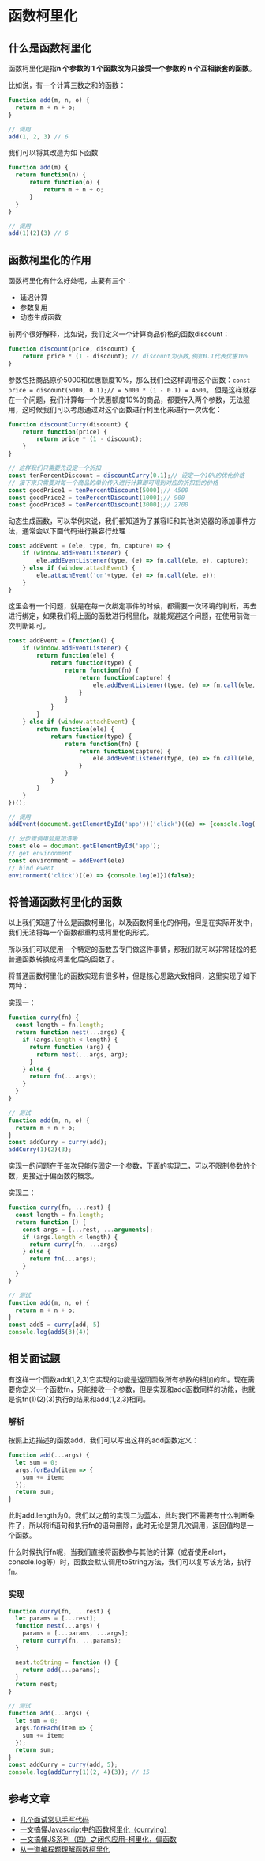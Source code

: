 # 函数柯里化

## 什么是函数柯里化

函数柯里化是指**n 个参数的 1 个函数改为只接受一个参数的 n 个互相嵌套的函数**。

比如说，有一个计算三数之和的函数：

```JavaScript
function add(m, n, o) {
  return m + n + o;
}

// 调用
add(1, 2, 3) // 6
```

我们可以将其改造为如下函数

```JavaScript
function add(m) {
  return function(n) {
      return function(o) {
          return m + n + o;
      }
  }
}

// 调用
add(1)(2)(3) // 6
```

## 函数柯里化的作用

函数柯里化有什么好处呢，主要有三个：

- 延迟计算
- 参数复用
- 动态生成函数

前两个很好解释，比如说，我们定义一个计算商品价格的函数discount：

```JavaScript
function discount(price, discount) {
	return price * (1 - discount); // discount为小数,例如0.1代表优惠10%
}
```

参数包括商品原价5000和优惠额度10%，那么我们会这样调用这个函数：`const price = discount(5000, 0.1);// = 5000 * (1 - 0.1) = 4500`。
但是这样就存在一个问题，我们计算每一个优惠额度10%的商品，都要传入两个参数，无法服用，这时候我们可以考虑通过对这个函数进行柯里化来进行一次优化：

```JavaScript
function discountCurry(discount) {
	return function(price) {
		return price * (1 - discount);
	}
}

// 这样我们只需要先设定一个折扣
const tenPercentDiscount = discountCurry(0.1);// 设定一个10%的优化价格
// 接下来只需要对每一个商品的单价传入进行计算即可得到对应的折扣后的价格
const goodPrice1 = tenPercentDiscount(5000);// 4500
const goodPrice2 = tenPercentDiscount(1000);// 900
const goodPrice3 = tenPercentDiscount(3000);// 2700
```

动态生成函数，可以举例来说，我们都知道为了兼容IE和其他浏览器的添加事件方法，通常会以下面代码进行兼容行处理：

```JavaScript
const addEvent = (ele, type, fn, capture) => {
	if (window.addEventListener) {
		ele.addEventListener(type, (e) => fn.call(ele, e), capture);
	} else if (window.attachEvent) {
		ele.attachEvent('on'+type, (e) => fn.call(ele, e));
	}
}
```

这里会有一个问题，就是在每一次绑定事件的时候，都需要一次环境的判断，再去进行绑定，如果我们将上面的函数进行柯里化，就能规避这个问题，在使用前做一次判断即可。

```JavaScript
const addEvent = (function() {
	if (window.addEventListener) {
		return function(ele) {
			return function(type) {
				return function(fn) {
					return function(capture) {
						ele.addEventListener(type, (e) => fn.call(ele, e), capture);
					}
				}
			}
		}
	} else if (window.attachEvent) {
		return function(ele) {
			return function(type) {
				return function(fn) {
					return function(capture) {
						ele.addEventListener(type, (e) => fn.call(ele, e), capture);
					}
				}
			}
		}
	}
})();

// 调用
addEvent(document.getElementById('app'))('click')((e) => {console.log('click function has been call:', e);})(false);

// 分步骤调用会更加清晰
const ele = document.getElementById('app');
// get environment
const environment = addEvent(ele)
// bind event
environment('click')((e) => {console.log(e)})(false);
```

## 将普通函数柯里化的函数

以上我们知道了什么是函数柯里化，以及函数柯里化的作用，但是在实际开发中，我们无法将每一个函数都重构成柯里化的形式。

所以我们可以使用一个特定的函数去专门做这件事情，那我们就可以非常轻松的把普通函数转换成柯里化后的函数了。

将普通函数柯里化的函数实现有很多种，但是核心思路大致相同，这里实现了如下两种：

实现一：

```JavaScript
function curry(fn) {
  const length = fn.length;
  return function nest(...args) {
    if (args.length < length) {
      return function (arg) {
        return nest(...args, arg);
      }
    } else {
      return fn(...args);
    }
  }
}

// 测试
function add(m, n, o) {
  return m + n + o;
}
const addCurry = curry(add);
addCurry(1)(2)(3);
```

实现一的问题在于每次只能传固定一个参数，下面的实现二，可以不限制参数的个数，更接近于偏函数的概念。

实现二：

```JavaScript
function curry(fn, ...rest) {
  const length = fn.length;
  return function () {
    const args = [...rest, ...arguments];
    if (args.length < length) {
      return curry(fn, ...args)
    } else {
      return fn(...args);
    }
  }
}

// 测试
function add(m, n, o) {
  return m + n + o;
}
const add5 = curry(add, 5)
console.log(add5(3)(4))
```

## 相关面试题

有这样一个函数add(1,2,3)它实现的功能是返回函数所有参数的相加的和。现在需要你定义一个函数fn，只能接收一个参数，但是实现和add函数同样的功能，也就是说fn(1)(2)(3)执行的结果和add(1,2,3)相同。

### 解析
按照上边描述的函数add，我们可以写出这样的add函数定义：

```javascript
function add(...args) {
  let sum = 0;
  args.forEach(item => {
    sum += item;
  });
  return sum;
}
```

此时add.length为0。我们以之前的实现二为蓝本，此时我们不需要有什么判断条件了，所以将if语句和执行fn的语句删除，此时无论是第几次调用，返回值均是一个函数。

什么时候执行fn呢，当我们直接将函数参与其他的计算（或者使用alert，console.log等）时，函数会默认调用toString方法，我们可以复写该方法，执行fn。

### 实现

```javascript
function curry(fn, ...rest) {
  let params = [...rest];
  function nest(...args) {
    params = [...params, ...args];
    return curry(fn, ...params);
  }

  nest.toString = function () {
    return add(...params);
  }
  return nest;
}

// 测试
function add(...args) {
  let sum = 0;
  args.forEach(item => {
    sum += item;
  });
  return sum;
}
const addCurry = curry(add, 5);
console.log(addCurry(1)(2, 4)(3)); // 15
```

## 参考文章
- [几个面试常见手写代码](https://juejin.cn/post/6917811484898623495)
- [一文搞懂Javascript中的函数柯里化（currying）](https://zhuanlan.zhihu.com/p/120735088)
- [一文搞懂JS系列（四）之闭包应用-柯里化，偏函数](https://zhuanlan.zhihu.com/p/264978165)
- [从一道编程题理解函数柯里化](https://zhuanlan.zhihu.com/p/265494520)